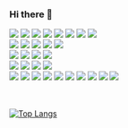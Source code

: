 ### Hi there 👋

<span >
  <img src="https://img.shields.io/badge/-Language:-666666?style=flat-square&logo=buddy&logoColor=white" />
  <img src="https://img.shields.io/badge/-Java-3776AB?style=flat-square&logo=openjdk&logoColor=white" />
  <img src="https://img.shields.io/badge/-C++-00599C?style=flat-square&logo=cplusplus&logoColor=white" />
  <img src="https://img.shields.io/badge/-Matlab-oringe?style=flat-square&logo=" />
  <img src="https://img.shields.io/badge/-Python-3776AB?style=flat-square&logo=python&logoColor=white" />
  <img src="https://img.shields.io/badge/-C%23-239120?style=flat-square&logo=csharp&logoColor=white" />
  <img src="https://img.shields.io/badge/-TypeScript-3178C6?style=flat-square&logo=typescript&logoColor=white" />
  <img src="https://img.shields.io/badge/-JavaScript-oringe?style=flat-square&logo=javascript" />
</span>
</br>
<span>
  <img src="https://img.shields.io/badge/-Framework:-666666?style=flat-square&logo=buddy&logoColor=white" />
  <img src="https://img.shields.io/badge/-Spring-6DB33F?style=flat-square&logo=spring&logoColor=white" />
  <img src="https://img.shields.io/badge/-Node.js-339933?style=flat-square&logo=node.js&logoColor=white" />
  <img src="https://img.shields.io/badge/-NestJS-E0234E?style=flat-square&logo=nestjs&logoColor=white" />
  <img src="https://img.shields.io/badge/-Vue.js-4FC08D?style=flat-square&logo=vuedotjs&logoColor=white" />
</span>
</br>
<span>
  <img src="https://img.shields.io/badge/-Database:-666666?style=flat-square&logo=buddy&logoColor=white" />
  <img src="https://img.shields.io/badge/-MySQL-4479A1?style=flat-square&logo=mysql&logoColor=white" />
  <img src="https://img.shields.io/badge/-PostgreSQL-4169E1?style=flat-square&logo=postgresql&logoColor=white" />
  <img src="https://img.shields.io/badge/-SQLite-003B57?style=flat-square&logo=sqlite&logoColor=white" />
</span>
</br>
<span>
  <img src="https://img.shields.io/badge/-Library:-666666?style=flat-square&logo=buddy&logoColor=white" />
  <img src="https://img.shields.io/badge/-GDAL-5CAE58?style=flat-square&logo=gdal&logoColor=white" />
  <img src="https://img.shields.io/badge/-OpenCV-5C3EE8?style=flat-square&logo=opencv&logoColor=white" />
  <img src="https://img.shields.io/badge/-FFmpeg-007808?style=flat-square&logo=ffmpeg&logoColor=white" />
</span>
</br>
<span>
  <img src="https://img.shields.io/badge/-Tool:-666666?style=flat-square&logo=buddy&logoColor=white" />
  <img src="https://img.shields.io/badge/-MacOS-A22846?style=flat-square&logo=apple&logoColor=white" />
  <img src="https://img.shields.io/badge/-Windows-003399?style=flat-square&logo=windowsxp&logoColor=white" />
  <img src="https://img.shields.io/badge/-Linux-FCC624?style=flat-square&logo=linux&logoColor=white" />
  <img src="https://img.shields.io/badge/-Visual%20Studio%20Code-007ACC?style=flat-square&logo=visualstudiocode&logoColor=white" />
  <img src="https://img.shields.io/badge/-Vim-019733?style=flat-square&logo=vim&logoColor=white" />
  <img src="https://img.shields.io/badge/-Dokcer-2496ED?style=flat-square&logo=docker&logoColor=white" />
  <img src="https://img.shields.io/badge/-Nginx-009639?style=flat-square&logo=nginx&logoColor=white" />
  <img src="https://img.shields.io/badge/-Anaconda-44A833?style=flat-square&logo=anaconda&logoColor=white" />
  <img src="https://img.shields.io/badge/-Qgis-589632?style=flat-square&logo=qgis&logoColor=white" />
</span>
</br>
</br>
</br>

[![Top Langs](https://github-readme-stats.vercel.app/api/top-langs/?username=Akimaylilll)](https://github.com/Akimaylilll)
<!--
**Akimaylilll/Akimaylilll** is a ✨ _special_ ✨ repository because its `README.md` (this file) appears on your GitHub profile.

Here are some ideas to get you started:

- 🔭 I’m currently working on ...
- 🌱 I’m currently learning ...
- 👯 I’m looking to collaborate on ...
- 🤔 I’m looking for help with ...
- 💬 Ask me about ...
- 📫 How to reach me: ...
- 😄 Pronouns: ...
- ⚡ Fun fact: ...
-->
